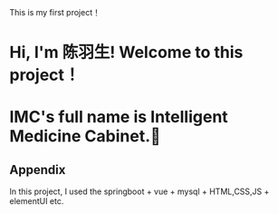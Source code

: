 This is my first project！
# Hi, I'm 陈羽生! Welcome to this project！
# IMC's full name is Intelligent Medicine Cabinet.👋

## Appendix
In this project, I used the springboot + vue + mysql + HTML,CSS,JS + elementUI etc.
